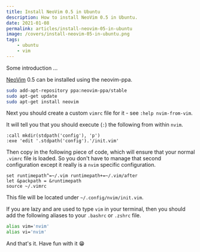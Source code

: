 ```yaml
---
title: Install NeoVim 0.5 in Ubuntu
description: How to install NeoVim 0.5 in Ubuntu.
date: 2021-01-08
permalink: articles/install-neovim-05-in-ubuntu
image: /covers/install-neovim-05-in-ubuntu.png
tags: 
    - ubuntu
    - vim
---
```


Some introduction ...

<!-- more -->

[NeoVim](https://neovim.io) 0.5 can be installed using the neovim-ppa.

```bash
sudo add-apt-repository ppa:neovim-ppa/stable
sudo apt-get update
sudo apt-get install neovim
```

Next you should create a custom `vimrc` file for it - see `:help nvim-from-vim`.

It will tell you that you should execute (`:`) the following from within `nvim`.

```
:call mkdir(stdpath('config'), 'p')
:exe 'edit '.stdpath('config').'/init.vim'
```

Then copy in the following piece of code, which will ensure that your normal `.vimrc` file is loaded. So you don't have to manage that second configuration except it really is a `nvim` specific configuration.

```
set runtimepath^=~/.vim runtimepath+=~/.vim/after
let &packpath = &runtimepath
source ~/.vimrc
```

This file will be located under `~/.config/nvim/init.vim`.

If you are lazy and are used to type `vim` in your terminal, then you should add the following aliases to your `.bashrc` or `.zshrc` file.

```bash
alias vim='nvim'
alias vi='nvim'
```

And that's it. Have fun with it 😁